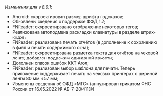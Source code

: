 _Изменения для v 8.9.1_:
- Android: скорректирован размер шрифта подсказок;
- Обновлены сведения о поддержке ФФД 1.2;
- FNReader: скорректировано отображение некоторых тегов;
- Реализована автоподмена раскладки клавиатуры в разделе штрих-кодов;
- FNReader: реализована печать отчётов (в дополнение к сохранению в файл и печати содержимого окна);
- FNReader: скорректирована разметка текста для отчётов на чековой ленте; добавлен подрежим одинарной яркости;
- Дополнен список ошибок ККТ Атол;
- FNReader: реализован выбор шаблона для печати. Теперь приложение поддерживает печать на чековых принтерах с шириной ленты 80 мм и 57 мм;
- Изменены сведения об ОФД «МТС» (аннулирован приказом ФНС России от 16.05.2022 № АБ-7-20/411@)
